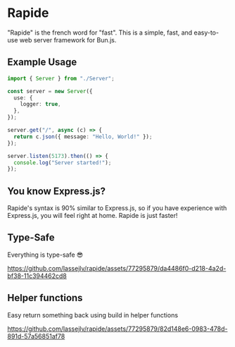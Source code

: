 # Rapide

"Rapide" is the french word for "fast". This is a simple, fast, and easy-to-use web server framework for Bun.js.

## Example Usage

```typescript
import { Server } from "./Server";

const server = new Server({
  use: {
    logger: true,
  },
});

server.get("/", async (c) => {
  return c.json({ message: "Hello, World!" });
});

server.listen(5173).then(() => {
  console.log("Server started!");
});
```

## You know Express.js?

Rapide's syntax is 90% similar to Express.js, so if you have experience with Express.js, you will feel right at home. Rapide is just faster!

## Type-Safe

Everything is type-safe 😎

https://github.com/lassejlv/rapide/assets/77295879/da4486f0-d218-4a2d-bf38-11c394462cd8

## Helper functions

Easy return something back using build in helper functions

https://github.com/lassejlv/rapide/assets/77295879/82d148e6-0983-478d-891d-57a56851af78
